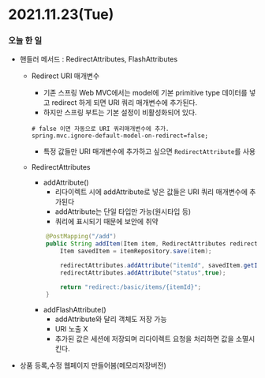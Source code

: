 # 2021.11.23(Tue)
### 오늘 한 일 
* 핸들러 메서드 :  RedirectAttributes, FlashAttributes
  * Redirect URI 매개변수
    * 기존 스프링 Web MVC에서는 model에 기본 primitive type 데이터를 넣고 redirect 하게 되면 URI 쿼리 매개변수에 추가된다. 
    * 하지만 스프링 부트는 기본 설정이 비활성화되어 있다.
    ```properties
    # false 이면 자동으로 URI 쿼리매개변수에 추가.    
    spring.mvc.ignore-default-model-on-redirect=false;
    ```
    * 특정 값들만 URI 매개변수에 추가하고 싶으면 ``RedirectAttribute``를 사용


  * RedirectAttributes
    * addAttribute()
      * 리다이렉트 시에 addAttribute로 넣은 값들은  URI 쿼리 매개변수에 추가된다 
      * addAttribute는 단일 타입만 가능(원시타입 등) 
      * 쿼리에 표시되기 때문에 보안에 취약
    ```java
        @PostMapping("/add")
        public String addItem(Item item, RedirectAttributes redirectAttributes){
            Item savedItem = itemRepository.save(item);

            redirectAttributes.addAttribute("itemId", savedItem.getId());
            redirectAttributes.addAttribute("status",true);

            return "redirect:/basic/items/{itemId}";
        }
    ```
    
    * addFlashAttribute()
      * addAttribute와 달리 객체도 저장 가능
      * URI 노출 X
      * 추가된 값은 세션에 저장되며 리다이렉트 요청을 처리하면 값을 소멸시킨다.



* 상품 등록,수정 웹페이지 만들어봄(메모리저장버전)
    